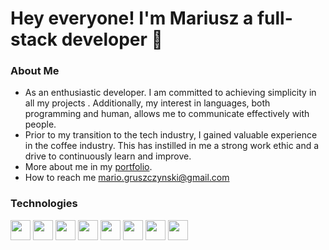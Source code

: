 # Hey everyone! I'm Mariusz a full-stack developer :wave:



### **About Me**


+  As an enthusiastic developer. I am committed to achieving simplicity in all my projects . Additionally, my interest in languages, both programming and human, allows me to communicate effectively with people.
+  Prior to my transition to the tech industry, I gained valuable experience in the coffee industry. This has instilled in me a strong work ethic and a drive to continuously learn and improve.
+  More about me in my [portfolio](https://www.mariuszgruszczynski.com/).
+   How to reach me mario.gruszczynski@gmail.com
  
### Technologies
<p>
  <img width ='32px' src ='https://raw.githubusercontent.com/rahulbanerjee26/githubAboutMeGenerator/main/icons/html.svg'>
  <img width ='32px' src ='https://raw.githubusercontent.com/rahulbanerjee26/githubAboutMeGenerator/main/icons/css.svg'>
  <img width ='32px' src ='https://raw.githubusercontent.com/rahulbanerjee26/githubAboutMeGenerator/main/icons/javascript.svg'>
  <img width ='32px' src ='https://raw.githubusercontent.com/rahulbanerjee26/githubAboutMeGenerator/main/icons/reactjs.svg'>
  <img width ='32px' src ='https://raw.githubusercontent.com/rahulbanerjee26/githubAboutMeGenerator/main/icons/nodejs.svg'>
  <img width ='32px' src ='https://raw.githubusercontent.com/rahulbanerjee26/githubAboutMeGenerator/main/icons/express.svg'>
  <img width ='32px' src ='https://raw.githubusercontent.com/rahulbanerjee26/githubAboutMeGenerator/main/icons/mongodb.svg'>
  <img width ='32px' src ='https://raw.githubusercontent.com/rahulbanerjee26/githubAboutMeGenerator/main/icons/jest.svg'>
</p>







